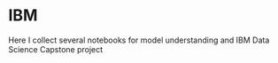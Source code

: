 # IBM
Here I collect several notebooks for model understanding and IBM Data Science Capstone project
